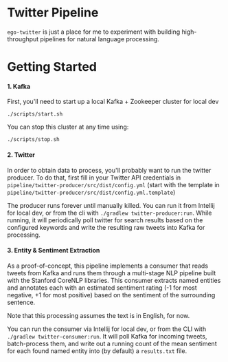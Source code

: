 # Twitter Pipeline

`ego-twitter` is just a place for me to experiment with building high-throughput pipelines for natural language processing. 

# Getting Started

#### 1. Kafka

First, you'll need to start up a local Kafka + Zookeeper cluster for local dev

    ./scripts/start.sh

You can stop this cluster at any time using:

    ./scripts/stop.sh

#### 2. Twitter

In order to obtain data to process, you'll probably want to run the twitter producer. 
To do that, first fill in your Twitter API credentials in `pipeline/twitter-producer/src/dist/config.yml` (start with the template in `pipeline/twitter-producer/src/dist/config.yml.template`)

The producer runs forever until manually killed. You can run it from Intellij for local dev, or from the cli with `./gradlew twitter-producer:run`. While running, it will periodically poll twitter for search results based on the configured keywords and write the resulting raw tweets into Kafka for processing.

#### 3. Entity & Sentiment Extraction

As a proof-of-concept, this pipeline implements a consumer that reads tweets from Kafka and runs them through a multi-stage NLP pipeline built with the Stanford CoreNLP libraries. This consumer extracts named entities and annotates each with an estimated sentiment rating (-1 for most negative, +1 for most positive) based on the sentiment of the surrounding sentence.

Note that this processing assumes the text is in English, for now.

You can run the consumer via Intellij for local dev, or from the CLI with `./gradlew twitter-consumer:run`. It will poll Kafka for incoming tweets, batch-process them, and write out a running count of the mean sentiment for each found named entity into (by default) a `results.txt` file.